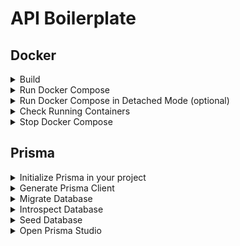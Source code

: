 # API Boilerplate

## Docker

<details>
  <summary>Build</summary>
  This command builds the Docker image using the instructions in your `Dockerfile`. The `-t` flag tags the image with a name.

  ```sh
  docker build -t your_image_name .
  ```
</details>

<details>
  <summary>Run Docker Compose</summary>
  Use `docker-compose` to start all services defined in your `compose.yml` file. This command will pull any necessary images, build your services, and start the containers.

  ```sh
  docker-compose up
  ```
</details>

<details>
  <summary>Run Docker Compose in Detached Mode (optional)</summary>
  If you want your containers to run in the background, add the `-d` flag.

  ```sh
  docker-compose up -d
  ```
</details>

<details>
  <summary>Check Running Containers</summary>
  List all running Docker containers to verify everything is running as expected.

  ```sh
  docker ps
  ```
</details>

<details>
  <summary>Stop Docker Compose</summary>
  To stop and remove all containers defined in your docker-compose.yml, use the following command.

  ```sh
  docker-compose down
  ```
</details>

## Prisma

<details>
  <summary>Initialize Prisma in your project</summary>
  This command sets up Prisma in your project by creating a `prisma` directory with a `schema.prisma` file.

  ```sh
  npx prisma init
  ```
</details>

<details>
  <summary>Generate Prisma Client</summary>
  After defining your data model in the `schema.prisma` file, use this command to generate the Prisma Client

  ```sh
  npx prisma generate
  ```
</details>

<details>
  <summary>Migrate Database</summary>
  <details>
    <summary>Create a new migration</summary>
    Creates a new migration file based on the changes in your `schema.prisma` and applies it to your database.
    
    ```
    npx prisma migrate dev --name migration_name
    ```
  </details>
  <details>
    <summary>Apply pending migrations</summary>
    Applies all pending migrations to the database.

    ```
    npx prisma migrate deploy
    ```
  </details>
</details>

<details>
  <summary>Introspect Database</summary>
  Updates your `schema.prisma` file to reflect the current state of your database schema.

  ```sh
  npx prisma db pull
  ```
</details>

<details>
  <summary>Seed Database</summary>
  Executes the seeding script to populate your database with initial data.

  ```sh
  npx prisma db seed
  ```
</details>

<details>
  <summary>Open Prisma Studio</summary>
  Opens Prisma Studio, a GUI for viewing and editing data in your database.

  ```sh
  npx prisma studio
  ```
</details>

